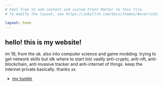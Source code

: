```yaml
---
# Feel free to add content and custom Front Matter to this file.
# To modify the layout, see https://jekyllrb.com/docs/themes/#overriding-theme-defaults

layout: home
---
```


hello! this is my website!
--------------------------
im 18, from the uk. also into computer science and game modding.
trying to get network skills but idk where to start lolz
vastly anti-crypto, anti-nft, anti-blockchain, anti 
invasive tracker and anti-internet of things. keep the internet private basically. thanks xx

- [my tumblr](https://aloyenjoyer.tumblr.com/)


